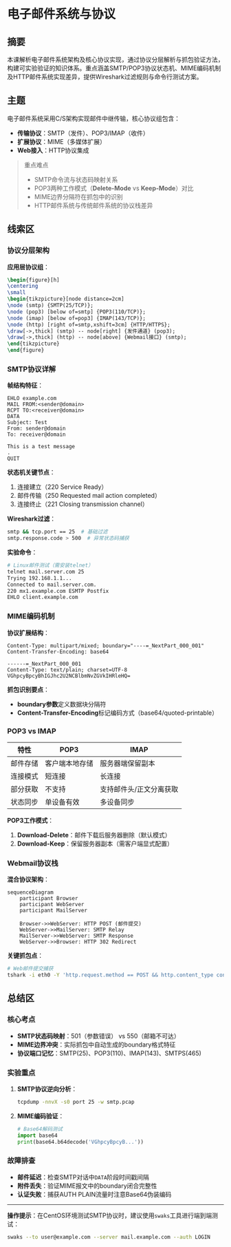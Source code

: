 # 电子邮件系统与协议

## 摘要
本课解析电子邮件系统架构及核心协议实现，通过协议分层解析与抓包验证方法，构建可实验验证的知识体系。重点涵盖SMTP/POP3协议状态机、MIME编码机制及HTTP邮件系统实现差异，提供Wireshark过滤规则与命令行测试方案。

## 主题
电子邮件系统采用C/S架构实现邮件中继传输，核心协议组包含：
- **传输协议**：SMTP（发件）、POP3/IMAP（收件）
- **扩展协议**：MIME（多媒体扩展）
- **Web接入**：HTTP协议集成

> 重点难点
> - SMTP命令流与状态码映射关系
> - POP3两种工作模式（**Delete-Mode** vs **Keep-Mode**）对比
> - MIME边界分隔符在抓包中的识别
> - HTTP邮件系统与传统邮件系统的协议栈差异

## 线索区

### 协议分层架构
**应用层协议组**：
```latex
\begin{figure}[h]
\centering
\small
\begin{tikzpicture}[node distance=2cm]
\node (smtp) {SMTP(25/TCP)};
\node (pop3) [below of=smtp] {POP3(110/TCP)};
\node (imap) [below of=pop3] {IMAP(143/TCP)};
\node (http) [right of=smtp,xshift=3cm] {HTTP/HTTPS};
\draw[->,thick] (smtp) -- node[right] {发件通道} (pop3);
\draw[->,thick] (http) -- node[above] {Webmail接口} (smtp);
\end{tikzpicture}
\end{figure}
```

### SMTP协议详解
**帧结构特征**：
```plaintext
EHLO example.com
MAIL FROM:<sender@domain>
RCPT TO:<receiver@domain>
DATA
Subject: Test
From: sender@domain
To: receiver@domain

This is a test message
.
QUIT
```

**状态机关键节点**：
1. 连接建立（220 Service Ready）
2. 邮件传输（250 Requested mail action completed）
3. 连接终止（221 Closing transmission channel）

**Wireshark过滤**：
```bash
smtp && tcp.port == 25  # 基础过滤
smtp.response.code > 500  # 异常状态码捕获
```

**实验命令**：
```bash
# Linux邮件测试（需安装telnet）
telnet mail.server.com 25
Trying 192.168.1.1...
Connected to mail.server.com.
220 mx1.example.com ESMTP Postfix
EHLO client.example.com
```

### MIME编码机制
**协议扩展结构**：
```http
Content-Type: multipart/mixed; boundary="----=_NextPart_000_001"
Content-Transfer-Encoding: base64

------=_NextPart_000_001
Content-Type: text/plain; charset=UTF-8
VGhpcyBpcyBhIGJhc2U2NCBlbmNvZGVkIHRleHQ=
```

**抓包识别要点**：
- **boundary参数**定义数据块分隔符
- **Content-Transfer-Encoding**标记编码方式（base64/quoted-printable）

### POP3 vs IMAP
| 特性               | POP3                      | IMAP                      |
|--------------------|---------------------------|---------------------------|
| 邮件存储           | 客户端本地存储            | 服务器端保留副本          |
| 连接模式           | 短连接                    | 长连接                    |
| 部分获取           | 不支持                    | 支持邮件头/正文分离获取   |
| 状态同步           | 单设备有效                | 多设备同步                |

**POP3工作模式**：
1. **Download-Delete**：邮件下载后服务器删除（默认模式）
2. **Download-Keep**：保留服务器副本（需客户端显式配置）

### Webmail协议栈
**混合协议架构**：
```mermaid
sequenceDiagram
    participant Browser
    participant WebServer
    participant MailServer
    
    Browser->>WebServer: HTTP POST (邮件提交)
    WebServer->>MailServer: SMTP Relay
    MailServer->>WebServer: SMTP Response
    WebServer->>Browser: HTTP 302 Redirect
```

**关键抓包点**：
```bash
# Web邮件提交捕获
tshark -i eth0 -Y 'http.request.method == POST && http.content_type contains "multipart/form-data"'
```

## 总结区

### 核心考点
- **SMTP状态码映射**：501（参数错误） vs 550（邮箱不可达）
- **MIME边界冲突**：实际抓包中自动生成的boundary格式特征
- **协议端口记忆**：SMTP(25)、POP3(110)、IMAP(143)、SMTPS(465)

### 实验重点
1. **SMTP协议逆向分析**：
   ```bash
   tcpdump -nnvX -s0 port 25 -w smtp.pcap
   ```
2. **MIME编码验证**：
   ```python
   # Base64解码测试
   import base64
   print(base64.b64decode('VGhpcyBpcyB...'))
   ```

### 故障排查
- **邮件延迟**：检查SMTP对话中`DATA`阶段时间戳间隔
- **附件丢失**：验证MIME报文中的boundary闭合完整性
- **认证失败**：捕获AUTH PLAIN流量时注意Base64伪装编码

---

**操作提示**：在CentOS环境测试SMTP协议时，建议使用`swaks`工具进行端到端测试：
```bash
swaks --to user@example.com --server mail.example.com --auth LOGIN
```